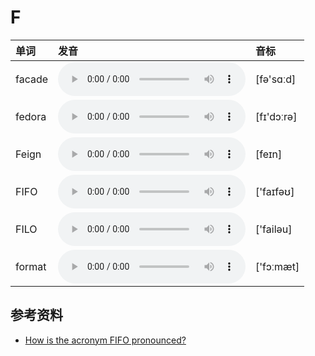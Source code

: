 
# F

| 单词  | 发音 | 音标 |
| :-- | :-- | :-- |
| facade | <audio :src="$withBase('/audio/facade.mp3')" controls="controls" controlslist="nodownload"></audio> | [fə'sɑːd] |
| fedora | <audio :src="$withBase('/audio/fedora.mp3')" controls="controls" controlslist="nodownload"></audio> | [fɪ'dɔːrə] |
| Feign | <audio :src="$withBase('/audio/Feign.mp3')" controls="controls" controlslist="nodownload"></audio> | [feɪn] |
| FIFO | <audio :src="$withBase('/audio/FIFO.mp3')" controls="controls" controlslist="nodownload"></audio> | ['faɪfəʊ] |
| FILO | <audio :src="$withBase('/audio/FILO.mp3')" controls="controls" controlslist="nodownload"></audio> | ['failəu] |
| format | <audio :src="$withBase('/audio/format.mp3')" controls="controls" controlslist="nodownload"></audio> | ['fɔːmæt] |

## 参考资料

- [How is the acronym FIFO pronounced?](https://www.quora.com/How-is-the-acronym-FIFO-pronounced)
